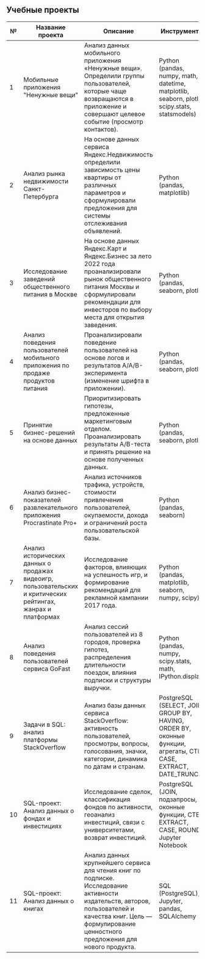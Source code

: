 ## Учебные проекты

| № | Название проекта | Описание | Инструменты | Ссылка |
|--|-------------------|----------|-------------|--------|
| 1 | Мобильные приложения "Ненужные вещи" | Анализ данных мобильного приложения «Ненужные вещи». Определили группы пользователей, которые чаще возвращаются в приложение и совершают целевое событие (просмотр контактов). | Python (pandas, numpy, math, datetime, matplotlib, seaborn, plotly, scipy.stats, statsmodels) | [Открыть проект](https://github.com/ulianaianova/Project_practicum/blob/main/Project_01_Mobile%20App/Mobile%20Apps%20-%20Identifying%20User%20Groups%20Based%20on%20Behavior.ipynb) |
| 2 | Анализ рынка недвижимости Санкт-Петербурга | На основе данных сервиса Яндекс.Недвижимость определили зависимость цены квартиры от различных параметров и сформулировали предложения для системы отслеживания объявлений. | Python (pandas, matplotlib) | [Открыть проект](https://github.com/ulianaianova/Project_practicum/blob/main/Project_02_Analysis%20_real_estate_market/Research%20of%20advertisements%20for%20the%20sale%20of%20apartments.ipynb) |
| 3 | Исследование заведений общественного питания в Москве | На основе данных Яндекс.Карт и Яндекс.Бизнес за лето 2022 года проанализировали рынок общественного питания Москвы и сформулировали рекомендации для инвесторов по выбору места для открытия заведения. | Python (pandas, seaborn, plotly) | [Открыть проект](https://github.com/ulianaianova/Project_practicum/blob/main/Project_03_Research%20of%20catering/Research%20of%20public%20catering%20establishments%20in%20Moscow.ipynb) |
| 4 | Анализ поведения пользователей мобильного приложения по продаже продуктов питания | Проанализировали поведение пользователей на основе логов и результатов A/A/B-эксперимента (изменение шрифта в приложении). | Python (pandas, seaborn, plotly) | [Открыть проект](https://github.com/ulianaianova/Project_practicum/blob/main/Project_04_Mobile%20App%20User%20Behavior%20selling%20food/Readme.md) |
| 5 | Принятие бизнес-решений на основе данных | Приоритизировать гипотезы, предложенные маркетинговым отделом. Проанализировать результаты A/B-теста и принять решение на основе полученных данных. | Python (pandas, seaborn, plotly) | [Открыть проект](https://github.com/ulianaianova/Project_practicum/blob/main/Project_05_Data-driven%20business%20decision%20making/Data-driven%20business%20decision%20making.ipynb) |
| 6 | Анализ бизнес-показателей развлекательного приложения Procrastinate Pro+ | Анализ источников трафика, устройств, стоимости привлечения пользователей, окупаемости, дохода и ограничений роста пользовательской базы. | Python (pandas, seaborn) | [Открыть проект](https://github.com/ulianaianova/Project_practicum/blob/main/Project_06_Analysis%20of%20Business%20Indicators%20for%20the%20Procrastinate%20Pro%2B/Analysis%20of%20Business%20Indicators%20for%20the%20Procrastinate%20Pro%2B.ipynb) |
| 7 | Анализ исторических данных о продажах видеоигр, пользовательских и критических рейтингах, жанрах и платформах | Исследование факторов, влияющих на успешность игр, и формирование рекомендаций для рекламной кампании 2017 года. | Python (pandas, matplotlib, seaborn, numpy, scipy) | [Открыть проект](https://github.com/ulianaianova/Project_practicum/blob/main/Project_07_Project_07_Analysis%20of%20game%20sales%20analytics%20data%2C%20user%20and%20expert%20assessment%2C%20genres%20and%20platforms%20(e.g.%20Xbox%20or%20PlayStation)/Analysis%20of%20game%20sales%20analytics%20data%2C%20user%20and%20expert%20assessment%2C%20genres%20and%20platforms%20(e.g.%20Xbox%20or%20PlayStation).ipynb) |
| 8 | Анализ поведения пользователей сервиса GoFast | Анализ сессий пользователей из 8 городов, проверка гипотез, распределения длительности поездок, влияния подписки и структуры выручки. | Python (pandas, numpy, scipy.stats, math, IPython.display) | [Открыть проект](https://github.com/ulianaianova/Project_practicum/blob/main/Project_08_Statistical_data_analysis/Statistical_data_analysis.ipynb) |
| 9  | Задачи в SQL: анализ платформы StackOverflow | Анализ базы данных сервиса StackOverflow: активность пользователей, просмотры, вопросы, голосования, значки, категории, динамика по датам и странам. | PostgreSQL (SELECT, JOIN, GROUP BY, HAVING, ORDER BY, оконные функции, агрегаты, CTE, CASE, EXTRACT, DATE_TRUNC) | [Открыть проект](https://github.com/ulianaianova/Project_practicum/blob/main/Project_09_SQL/sql_tasks.ipynb) |
| 10 | SQL-проект: Анализ данных о фондах и инвестициях | Исследование сделок, классификация фондов по активности, геоанализ инвестиций, связи с университетами, возврат инвестиций. | PostgreSQL (JOIN, подзапросы, оконные функции, CTE, EXTRACT, CASE, ROUND), Jupyter Notebook | [Открыть проект](https://github.com/ulianaianova/Project_practicum/blob/main/Project_10_Base_SQL/Base_sql_tasks.ipynb) |
| 11 | SQL-проект: Анализ данных о книгах | Анализ данных крупнейшего сервиса для чтения книг по подписке. Исследование активности издательств, авторов, пользователей и качества книг. Цель — формулирование ценностного предложения для нового продукта. | SQL (PostgreSQL), Jupyter, pandas, SQLAlchemy | [Открыть проект](https://github.com/ulianaianova/Project_practicum/blob/main/Project_11_SQL_books_analysis/Project_books.ipynb) |

